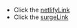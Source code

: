- Click the [netlifyLink](https://silver-zabaione-9a3d0b.netlify.app/) 
- Click the [surgeLink](amazing-prose.surge.sh) 